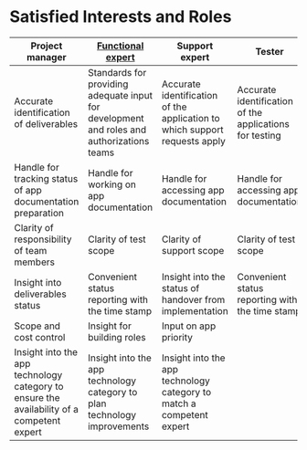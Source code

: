 # Satisfied Interests and Roles

|  Project manager                              |        [Functional expert](for-functional-experts.md)  |    Support expert     | Tester | Developer |
|-----------------------------------------------|---------------------------|----------------------|-----|--|
| Accurate identification of deliverables       | Standards for providing adequate input for development and roles and authorizations teams  | Accurate identification of the application to which support requests apply |  Accurate identification of the applications for testing |   |
| Handle for tracking status of app documentation preparation | Handle for working on app documentation | Handle for accessing app documentation |  Handle for accessing app documentation |  Handle for working on app technical documentation | 
| Clarity of responsibility of team members     |  Clarity of test scope    | Clarity of support scope | Clarity of test scope |     |
| Insight into deliverables status              |  Convenient status reporting with the time stamp | Insight into the  status of handover from implementation                    |  Convenient status reporting with the time stamp | |
| Scope and cost control                        |  Insight for building roles | Input on app priority |   |
| Insight into the app technology category to ensure the availability of a competent expert    |  Insight into the app technology category to plan technology improvements        | Insight into the app technology category to match a competent expert |   |
